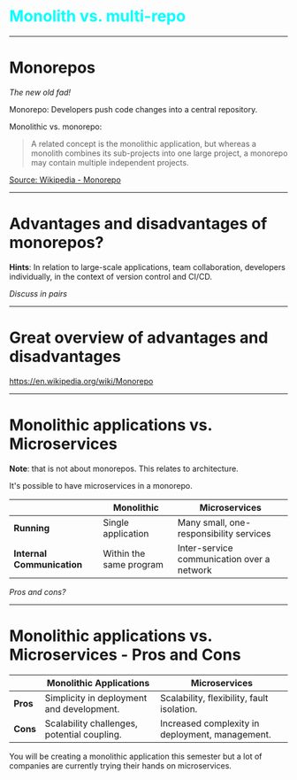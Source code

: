 
<div class="title-card" style="color: cyan;">
    <h1>Monolith vs. multi-repo</h1>
</div>

---

# Monorepos

*The new old fad!*

Monorepo: Developers push code changes into a central repository. 

Monolithic vs. monorepo:

> A related concept is the monolithic application, but whereas a monolith combines its sub-projects into one large project, a monorepo may contain multiple independent projects.

[Source: Wikipedia - Monorepo](https://en.wikipedia.org/wiki/Monorepo)

---

# Advantages and disadvantages of monorepos?

**Hints**: In relation to large-scale applications, team collaboration, developers individually, in the context of version control and CI/CD. 

*Discuss in pairs*

---

# Great overview of advantages and disadvantages

https://en.wikipedia.org/wiki/Monorepo

---

# Monolithic applications vs. Microservices 

**Note**: that is not about monorepos. This relates to architecture. 

It's possible to have microservices in a monorepo. 

|                    | Monolithic          | Microservices               |
|--------------------|---------------------|-----------------------------|
| **Running**        | Single application | Many small, one-responsibility services |
| **Internal Communication** | Within the same program | Inter-service communication over a network |



*Pros and cons?*

---

# Monolithic applications vs. Microservices - Pros and Cons

|            | Monolithic Applications                    | Microservices                           |
|------------|--------------------------------------------|-----------------------------------------|
| **Pros**   | Simplicity in deployment and development.  | Scalability, flexibility, fault isolation.|
| **Cons**   | Scalability challenges, potential coupling.| Increased complexity in deployment, management.|


You will be creating a monolithic application this semester but a lot of companies are currently trying their hands on microservices. 

